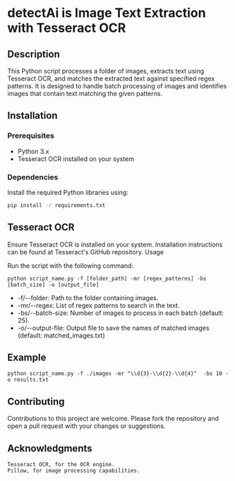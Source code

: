 # detectAi is Image Text Extraction with Tesseract OCR

## Description
This Python script processes a folder of images, extracts text using Tesseract OCR, and matches the extracted text against specified regex patterns. It is designed to handle batch processing of images and identifies images that contain text matching the given patterns.

## Installation

### Prerequisites
- Python 3.x
- Tesseract OCR installed on your system

### Dependencies
Install the required Python libraries using:

```bash
pip install -r requirements.txt
```

## Tesseract OCR

Ensure Tesseract OCR is installed on your system. Installation instructions can be found at Tesseract's GitHub repository.
Usage

Run the script with the following command:

```
python script_name.py -f [folder_path] -mr [regex_patterns] -bs [batch_size] -o [output_file]

```

+ -f/--folder: Path to the folder containing images.
+ -mr/--regex: List of regex patterns to search in the text.
+ -bs/--batch-size: Number of images to process in each batch (default: 25).
+ -o/--output-file: Output file to save the names of matched images (default: matched_images.txt)

## Example

```
python script_name.py -f ./images -mr "\\d{3}-\\d{2}-\\d{4}"  -bs 10 -o results.txt
```
## Contributing

Contributions to this project are welcome. Please fork the repository and open a pull request with your changes or suggestions.

## Acknowledgments

    Tesseract OCR, for the OCR engine.
    Pillow, for image processing capabilities.
